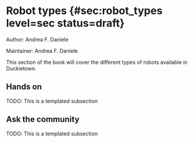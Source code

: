 # Robot types {#sec:robot_types level=sec status=draft}

Author: Andrea F. Daniele

Maintainer: Andrea F. Daniele

This section of the book will cover the different types
of robots available in Duckietown.


<minitoc/>


## Hands on

TODO: This is a templated subsection



## Ask the community

TODO: This is a templated subsection
